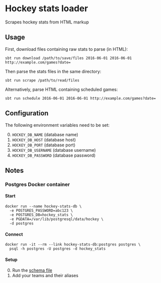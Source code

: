 # Hockey stats loader

Scrapes hockey stats from HTML markup

## Usage

First, download files containing raw stats to parse (in HTML):

    sbt run download /path/to/save/files 2016-06-01 2016-06-01 http://example.com/games?date=

Then parse the stats files in the same directory:

    sbt run scrape /path/to/read/files

Alternatively, parse HTML containing scheduled games:

    sbt run schedule 2016-06-01 2016-06-01 http://example.com/games?date=

## Configuration

The following environment variables need to be set:

0. `HOCKEY_DB_NAME` (database name)
0. `HOCKEY_DB_HOST` (database host)
0. `HOCKEY_DB_PORT` (database port)
0. `HOCKEY_DB_USERNAME` (database username)
0. `HOCKEY_DB_PASSWORD` (database password)

## Notes

### Postgres Docker container

#### Start

    docker run --name hockey-stats-db \
      -e POSTGRES_PASSWORD=abc123 \
      -e POSTGRES_DB=hockey_stats \
      -e PGDATA=/var/lib/postgresql/data/hockey \
      -d postgres

#### Connect

    docker run -it --rm --link hockey-stats-db:postgres postgres \
      psql -h postgres -U postgres -d hockey_stats

#### Setup

0. Run the [schema file](src/main/sql/hockey_stats.sql)
0. Add your teams and their aliases

